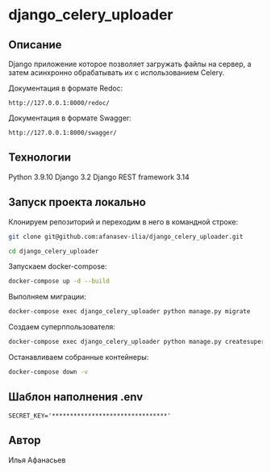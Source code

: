 # django_celery_uploader

## Описание
Django приложение которое позволяет загружать файлы на сервер, а затем асинхронно обрабатывать их с использованием Celery.

Документация в формате Redoc:
```HTTP
http://127.0.0.1:8000/redoc/
```

Документация в формате Swagger: 
```HTTP
http://127.0.0.1:8000/swagger/
```

## Технологии

Python 3.9.10
Django 3.2
Django REST framework 3.14

## Запуск проекта локально

Клонируем репозиторий и переходим в него в командной строке:
```bash
git clone git@github.com:afanasev-ilia/django_celery_uploader.git
```
```bash
cd django_celery_uploader
```

Запускаем docker-compose:
```bash
docker-compose up -d --build
```

Выполняем миграции:
```bash
docker-compose exec django_celery_uploader python manage.py migrate
```

Создаем суперппользователя:
```bash
docker-compose exec django_celery_uploader python manage.py createsuperuser
```

Останавливаем собранные контейнеры:
```bash
docker-compose down -v 
```

## Шаблон наполнения .env
```
SECRET_KEY='********************************'
```

## Автор
Илья Афанасьев
